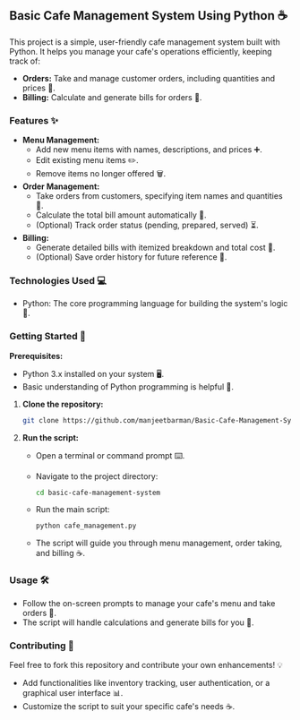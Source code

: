## Basic Cafe Management System Using Python ☕

This project is a simple, user-friendly cafe management system built with Python. It helps you manage your cafe's operations efficiently, keeping track of:

* **Orders:** Take and manage customer orders, including quantities and prices 📝.
* **Billing:** Calculate and generate bills for orders 🧾.

###  Features ✨

* **Menu Management:**
    * Add new menu items with names, descriptions, and prices ➕.
    * Edit existing menu items ✏️.
    * Remove items no longer offered 🗑️.
* **Order Management:**
    * Take orders from customers, specifying item names and quantities 📝.
    * Calculate the total bill amount automatically 🧮.
    * (Optional) Track order status (pending, prepared, served) ⏳.
* **Billing:**
    * Generate detailed bills with itemized breakdown and total cost 🧾.
    * (Optional) Save order history for future reference 💾.

###  Technologies Used 💻

* Python: The core programming language for building the system's logic 🐍.

###  Getting Started 🚀

**Prerequisites:**

* Python 3.x installed on your system 🖥️.
* Basic understanding of Python programming is helpful 🧠.

1. **Clone the repository:**

   ```bash
   git clone https://github.com/manjeetbarman/Basic-Cafe-Management-System-Using-Python.git
   ```

2. **Run the script:**

   - Open a terminal or command prompt ⌨️.
   - Navigate to the project directory:

     ```bash
     cd basic-cafe-management-system
     ```

   - Run the main script:

     ```bash
     python cafe_management.py
     ```

   - The script will guide you through menu management, order taking, and billing ☕.

###  Usage 🛠️

* Follow the on-screen prompts to manage your cafe's menu and take orders 📝.
* The script will handle calculations and generate bills for you 🧾.

###  Contributing 🤝

Feel free to fork this repository and contribute your own enhancements!  💡

* Add functionalities like inventory tracking, user authentication, or a graphical user interface 📊.
* Customize the script to suit your specific cafe's needs ☕.
